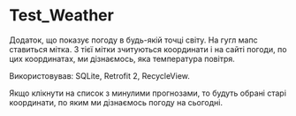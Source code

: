 # Test_Weather
Додаток, що показує погоду в будь-якій точці світу.
На гугл мапс ставиться мітка. З тієї мітки зчитуються координати і на сайті погоди, по цих координатах, ми дізнаємось, яка температура повітря.

Використовував: SQLite, Retrofit 2, RecycleView.

Якщо клікнути на список з минулими прогнозами, то будуть обрані старі координати, по яким ми дізнаємось погоду на сьогодні.
